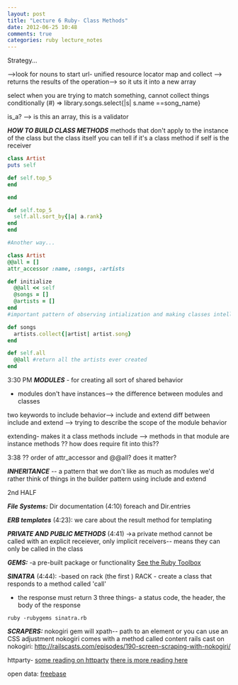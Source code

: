 ```yaml
---
layout: post
title: "Lecture 6 Ruby- Class Methods"
date: 2012-06-25 10:48
comments: true
categories: ruby lecture_notes
---
```


Strategy...

-->look for nouns to start
url- unified resource locator
map and collect --> returns the results of the operation--> so it uts it into a new array

select when you are trying to match something, cannot collect things conditionally
(#) => library.songs.select{|s| s.name ==song_name}

is_a? --> is this an array, this is a validator

***HOW TO BUILD CLASS METHODS***
methods that don't apply to the instance of the class but the class itself
you can tell if it's a class method if self is the receiver

``` ruby
class Artist
puts self

def self.top_5
end

end

def self.top_5
  self.all.sort_by{|a| a.rank}
end
end

#Another way...

class Artist
@@all = []
attr_accessor :name, :songs, :artists

def initialize
  @@all << self
  @songs = []
  @artists = []
end
#important pattern of observing intialization and making classes intelligent

def songs
  artists.collect{|artist| artist.song}
end

def self.all
  @@all #return all the artists ever created
end
```

3:30 PM
***MODULES*** - for creating all sort of shared behavior
- modules don't have instances--> the difference between modules and classes

two keywords to include behavior--> include and extend
diff between include and extend --> trying to describe the scope of the module behavior

extending- makes it a class methods
include --> methods in that module are instance methods
?? how does require fit into this??

3:38
?? order of attr_accessor and @@all? does it matter?

***INHERITANCE*** -- a pattern that we don't like as much as modules
we'd rather think of things in the builder pattern using include and extend

2nd HALF

***File Systems:***
Dir documentation (4:10)
foreach and Dir.entries

***ERB templates*** (4:23):
we care about the result method for templating

***PRIVATE AND PUBLIC METHODS*** (4:41)
->a private method cannot be called with an explicit receiever, only implicit receivers-- means they can only be called in the class


***GEMS:***
-a pre-built package or functionality
[See the Ruby Toolbox](http://ruby-toolbox.com)

***SINATRA*** (4:44):
-based on rack (the first )
RACK - create a class that responds to a method called 'call'
- the response must return 3 three things- a status code, the header, the body of the response
```
ruby -rubygems sinatra.rb
```
***SCRAPERS:***
nokogiri gem will
xpath-- path to an element or you can use an CSS adjustment
nokogiri comes with a method called content
rails cast on nokogiri: http://railscasts.com/episodes/190-screen-scraping-with-nokogiri/

httparty-
[some reading on httparty](http://railstips.org/blog/archives/2008/07/29/it-s-an-httparty-and-everyone-is-invited/)
[there is more reading here](http://www.ioncannon.net/programming/91/using-ruby-and-httparty-to-consume-web-services-the-easy-way/)

open data:
[freebase](freebase.com)